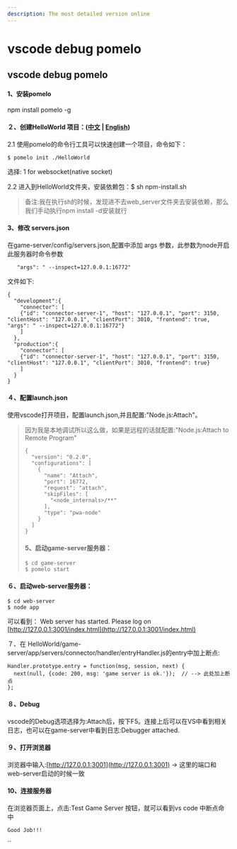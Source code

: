 ```yaml
---
description: The most detailed version online
---
```


# vscode debug pomelo

## vscode debug pomelo

#### 1、安装pomelo

npm install pomelo -g

#### ２、创建HelloWorld 项目：\([中文](https://github.com/NetEase/pomelo/wiki/pomelo%E7%9A%84HelloWorld) \|  [English](https://github.com/NetEase/pomelo/wiki/HelloWorld-of-Pomelo)\)

2.1 使用pomelo的命令行工具可以快速创建一个项目，命令如下：

```text
$ pomelo init ./HelloWorld
```

选择: 1 for websocket\(native socket\)

2.2 进入到HelloWorld文件夹，安装依赖包：$ sh npm-install.sh

> 备注:我在执行sh的时候，发现进不去web\_server文件夹去安装依赖，那么我们手动执行npm install -d安装就行

#### 3、修改 servers.json

在game-server/config/servers.json,配置中添加 args 参数，此参数为node开启此服务器时命令参数

```text
   "args": " --inspect=127.0.0.1:16772"
```

文件如下:

```text
{
  "development":{
    "connector": [
    {"id": "connector-server-1", "host": "127.0.0.1", "port": 3150, "clientHost": "127.0.0.1", "clientPort": 3010, "frontend": true, "args": " --inspect=127.0.0.1:16772"}
    ]
  },
  "production":{
    "connector": [
    {"id": "connector-server-1", "host": "127.0.0.1", "port": 3150, "clientHost": "127.0.0.1", "clientPort": 3010, "frontend": true}
    ]
  }
}
```

#### ４、配置launch.json

使用vscode打开项目，配置launch.json,并且配置:"Node.js:Attach"。

> 因为我是本地调试所以这么做，如果是远程的话就配置:"Node.js:Attach to Remote Program"
>
> ```text
> {
>   "version": "0.2.0",
>   "configurations": [
>     {
>       "name": "Attach",
>       "port": 16772,
>       "request": "attach",
>       "skipFiles": [
>         "<node_internals>/**"
>       ],
>       "type": "pwa-node"
>     }
>   ]
> }
> ```
>
> #### 5、启动game-server服务器：
>
> ```text
> $ cd game-server
> $ pomelo start
> ```

#### ６、启动web-server服务器：

```text
$ cd web-server
$ node app
```

可以看到： Web server has started. Please log on [http://127.0.0.1:3001/index.html](http://127.0.0.1:3001/index.html)

７、在 HelloWorld/game-server/app/servers/connector/handler/entryHandler.js的entry中加上断点:

```text
Handler.prototype.entry = function(msg, session, next) {
  next(null, {code: 200, msg: 'game server is ok.'});  // --> 此处加上断点
};
```

#### ８、Debug

vscode的Debug选项选择为:Attach后，按下F5。连接上后可以在VS中看到相关日志，也可以在game-server中看到日志:Debugger attached.

#### ９、打开浏览器

浏览器中输入:[http://127.0.0.1:3001](http://127.0.0.1:3001) -&gt; 这里的端口和web-server启动的时候一致

#### 10、连接服务器

在浏览器页面上，点击:Test Game Server 按钮，就可以看到vs code 中断点命中

`Good Job!!!`

\`\`

